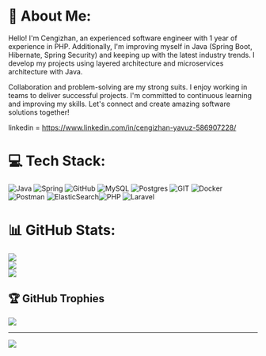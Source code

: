 # 💫 About Me:
Hello! I'm Cengizhan, an experienced software engineer with 1 year of experience in PHP. Additionally, I'm improving myself in Java (Spring Boot, Hibernate, Spring Security) and keeping up with the latest industry trends. I develop my projects using layered architecture and microservices architecture with Java.

Collaboration and problem-solving are my strong suits. I enjoy working in teams to deliver successful projects. I'm committed to continuous learning and improving my skills. Let's connect and create amazing software solutions together!

linkedin = https://www.linkedin.com/in/cengizhan-yavuz-586907228/


# 💻 Tech Stack:
![Java](https://img.shields.io/badge/java-%23ED8B00.svg?style=for-the-badge&logo=java&logoColor=white) ![Spring](https://img.shields.io/badge/spring-%236DB33F.svg?style=for-the-badge&logo=spring&logoColor=white) ![GitHub](https://img.shields.io/badge/GitHub-%23121011.svg?style=for-the-badge&logo=github&logoColor=white) ![MySQL](https://img.shields.io/badge/mysql-%2300f.svg?style=for-the-badge&logo=mysql&logoColor=white) ![Postgres](https://img.shields.io/badge/postgres-%23316192.svg?style=for-the-badge&logo=postgresql&logoColor=white) ![GIT](https://img.shields.io/badge/Git-fc6d26?style=for-the-badge&logo=git&logoColor=white) ![Docker](https://img.shields.io/badge/docker-%230db7ed.svg?style=for-the-badge&logo=docker&logoColor=white) ![Postman](https://img.shields.io/badge/Postman-FF6C37?style=for-the-badge&logo=postman&logoColor=white) ![ElasticSearch](https://img.shields.io/badge/-ElasticSearch-005571?style=for-the-badge&logo=elasticsearch)![PHP](https://img.shields.io/badge/php-%23777BB4.svg?style=for-the-badge&logo=php&logoColor=white) ![Laravel](https://img.shields.io/badge/laravel-%23FF2D20.svg?style=for-the-badge&logo=laravel&logoColor=white)
# 📊 GitHub Stats:
![](https://github-readme-stats.vercel.app/api?username=Cengizhan1&theme=dark&hide_border=false&include_all_commits=true&count_private=true)<br/>
![](https://github-readme-streak-stats.herokuapp.com/?user=Cengizhan1&theme=dark&hide_border=false)<br/>
![](https://github-readme-stats.vercel.app/api/top-langs/?username=Cengizhan1&theme=dark&hide_border=false&include_all_commits=true&count_private=true&layout=compact)

## 🏆 GitHub Trophies
![](https://github-profile-trophy.vercel.app/?username=Cengizhan1&theme=radical&no-frame=false&no-bg=true&margin-w=4)

---
[![](https://visitcount.itsvg.in/api?id=Cengizhan1&icon=0&color=0)](https://visitcount.itsvg.in)

<!-- Proudly created with GPRM ( https://gprm.itsvg.in ) -->
